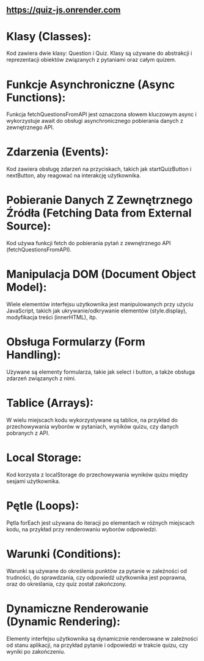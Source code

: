 ## https://quiz-js.onrender.com

# Klasy (Classes):

Kod zawiera dwie klasy: Question i Quiz. Klasy są używane do abstrakcji i reprezentacji obiektów związanych z pytaniami oraz całym quizem.

# Funkcje Asynchroniczne (Async Functions):

Funkcja fetchQuestionsFromAPI jest oznaczona słowem kluczowym async i wykorzystuje await do obsługi asynchronicznego pobierania danych z zewnętrznego API.

# Zdarzenia (Events):

Kod zawiera obsługę zdarzeń na przyciskach, takich jak startQuizButton i nextButton, aby reagować na interakcję użytkownika.

# Pobieranie Danych Z Zewnętrznego Źródła (Fetching Data from External Source):

Kod używa funkcji fetch do pobierania pytań z zewnętrznego API (fetchQuestionsFromAPI).

# Manipulacja DOM (Document Object Model):

Wiele elementów interfejsu użytkownika jest manipulowanych przy użyciu JavaScript, takich jak ukrywanie/odkrywanie elementów (style.display), modyfikacja treści (innerHTML), itp.

# Obsługa Formularzy (Form Handling):

Używane są elementy formularza, takie jak select i button, a także obsługa zdarzeń związanych z nimi.

# Tablice (Arrays):

W wielu miejscach kodu wykorzystywane są tablice, na przykład do przechowywania wyborów w pytaniach, wyników quizu, czy danych pobranych z API.

# Local Storage:

Kod korzysta z localStorage do przechowywania wyników quizu między sesjami użytkownika.

# Pętle (Loops):

Pętla forEach jest używana do iteracji po elementach w różnych miejscach kodu, na przykład przy renderowaniu wyborów odpowiedzi.

# Warunki (Conditions):

Warunki są używane do określenia punktów za pytanie w zależności od trudności, do sprawdzania, czy odpowiedź użytkownika jest poprawna, oraz do określania, czy quiz został zakończony.

# Dynamiczne Renderowanie (Dynamic Rendering):

Elementy interfejsu użytkownika są dynamicznie renderowane w zależności od stanu aplikacji, na przykład pytanie i odpowiedzi w trakcie quizu, czy wyniki po zakończeniu.
